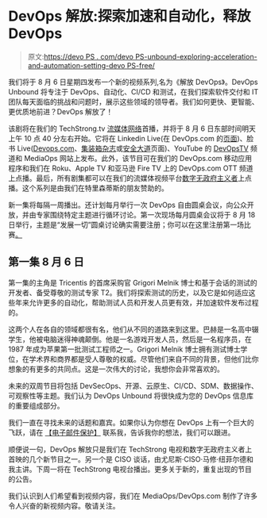 # DevOps 解放:探索加速和自动化，释放 DevOps

> 原文:[https://devo PS . com/devo PS-unbound-exploring-acceleration-and-automation-setting-devo PS-free/](https://devops.com/devops-unbound-exploring-acceleration-and-automation-setting-devops-free/)

我们将于 8 月 6 日星期四发布一个新的视频系列,名为《解放 DevOps》。DevOps Unbound 将专注于 DevOps、自动化、CI/CD 和测试，在我们探索软件交付和 IT 团队每天面临的挑战和问题时，展示这些领域的领导者。我们如何更快、更智能、更优质地前进？DevOps 解放了！

该剧将在我们的 TechStrong.tv [流媒体网络](https://devops.com/techstrong-tv/)首播，并将于 8 月 6 日东部时间明天上午 10 点 40 分左右开始。它将在 Linkedin Live(在 DevOps.com 的[页面](https://www.linkedin.com/company/devops-com/))、脸书 Live([Devops.com](https://www.facebook.com/devopscom/)、[集装箱杂志](https://www.facebook.com/containerjournal/)或[安全大道](https://www.facebook.com/groups/24445075146/)页面)、YouTube 的 [DevOpsTV](https://www.youtube.com/channel/UC-zcE077X98oTEDPwKkDQxQ) 频道和 MediaOps 网站上发布。此外，该节目可在我们的 DevOps.com 移动应用程序和我们在 Roku、Apple TV 和亚马逊 Fire TV 上的 DevOps.com OTT 频道上点播。最后，所有剧集都可以在我们的流媒体视频平台[数字无政府主义者](https://digitalanarchist.com)上点播。这个系列是由我们在特里森蒂斯的朋友赞助的。

新一集将每隔一周播出。还计划每月举行一次 DevOps 自由圆桌会议，向公众开放，并由专家围绕特定主题进行循环讨论。第一次现场每月圆桌会议将于 8 月 18 日举行，主题是“发展一切”圆桌讨论确实需要注册；你可以在这里注册第一场比赛[。](https://webinars.devops.com/devops-unbound-round-table-bizdevtestsecops)

## 第一集 8 月 6 日

第一集的主角是 Tricentis 的首席采购官 Grigori Melnik 博士和基于会话的测试的开发者、备受尊敬的测试专家 T2。我们将探索测试的历史，以及它是如何适应这些年来允许更多的自动化，帮助测试人员和开发人员更有效，并加速软件发布过程的。

这两个人在各自的领域都很有名，他们从不同的道路来到这里。巴赫是一名高中辍学生，他被电脑迷得神魂颠倒。他是一名游戏开发人员，然后是一名程序员，在 1987 年成为苹果第一批测试工程师之一。Grigori Melnik 博士拥有测试博士学位，在学术界和商界都是受人尊敬的权威。尽管他们来自不同的背景，但他们比你想象的有更多的共同点。这是一次伟大的讨论，我想你会非常喜欢的。

未来的双周节目将包括 DevSecOps、开源、云原生、CI/CD、SDM、数据操作、可观察性等主题。我们认为 DevOps Unbound 将很快成为您的 DevOps 信息库的重要组成部分。

我们一直在寻找未来的话题和嘉宾。如果你认为你想在 DevOps 上有一个巨大的飞跃，请在 [【电子邮件保护】](/cdn-cgi/l/email-protection#c6b3a8a4a9b3a8a286a2a3b0a9b6b5e8a5a9ab) 联系我，告诉我你的想法，我们可以跟进。

顺便说一句，DevOps 解放只是我们在 TechStrong 电视和数字无政府主义者上首映的几个新节目之一。另一个是 CISO 谈话，由尤尼斯·CISO·马修·纽菲尔德和我主讲。下周一将在 TechStrong 电视台播出。更多关于新的，重复出现的节目的公告。

我们认识到人们希望看到视频内容，我们在 MediaOps/DevOps.com 制作了许多令人兴奋的新视频内容。敬请关注。
